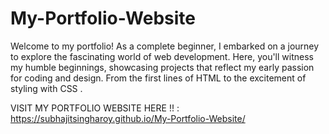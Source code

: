 # My-Portfolio-Website
 Welcome to my portfolio! As a complete beginner, I embarked on a journey to explore the fascinating world of web development. Here, you'll witness my humble beginnings, showcasing projects that reflect my early passion for coding and design. From the first lines of HTML to the excitement of styling with CSS .


VISIT MY PORTFOLIO WEBSITE HERE !! :
https://subhajitsingharoy.github.io/My-Portfolio-Website/
